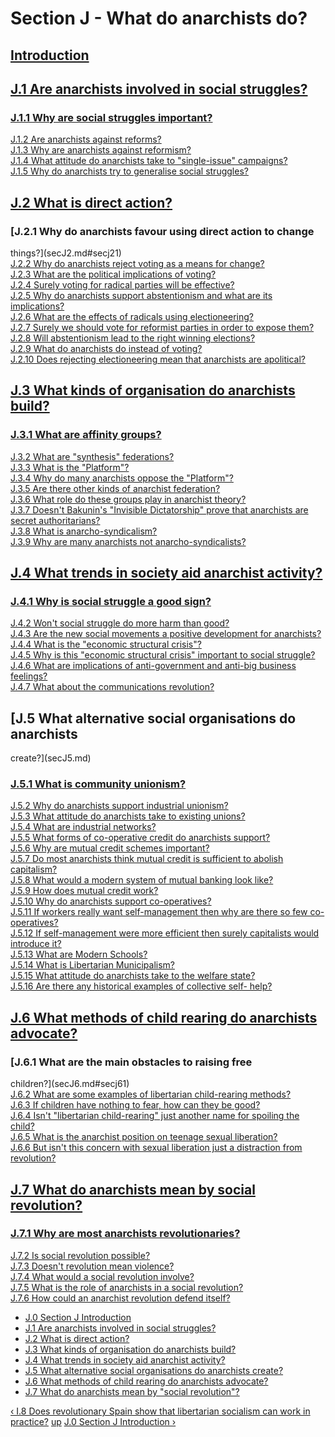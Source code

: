 # Section J - What do anarchists do?

##

## [Introduction](secJint.md)

##

## [J.1 Are anarchists involved in social struggles?](secJ1.md)

###  [J.1.1 Why are social struggles important?](secJ1.md#secj11)  
[J.1.2 Are anarchists against reforms?](secJ1.md#secj12)  
[J.1.3 Why are anarchists against reformism?](secJ1.md#secj13)  
[J.1.4 What attitude do anarchists take to "single-issue"
campaigns?](secJ1.md#secj14)  
[J.1.5 Why do anarchists try to generalise social
struggles?](secJ1.md#secj15)

## [J.2 What is direct action?](secJ2.md)

###  [J.2.1 Why do anarchists favour using direct action to change
things?](secJ2.md#secj21)  
[J.2.2 Why do anarchists reject voting as a means for
change?](secJ2.md#secj22)  
[J.2.3 What are the political implications of voting?](secJ2.md#secj23)  
[J.2.4 Surely voting for radical parties will be
effective?](secJ2.md#secj24)  
[J.2.5 Why do anarchists support abstentionism and what are its
implications?](secJ2.md#secj25)  
[J.2.6 What are the effects of radicals using
electioneering?](secJ2.md#secj26)  
[J.2.7 Surely we should vote for reformist parties in order to expose
them?](secJ2.md#secj27)  
[J.2.8 Will abstentionism lead to the right winning
elections?](secJ2.md#secj28)  
[J.2.9 What do anarchists do instead of voting?](secJ2.md#secj29)  
[J.2.10 Does rejecting electioneering mean that anarchists are
apolitical?](secJ2.md#secj210)

## [J.3 What kinds of organisation do anarchists build?](secJ3.md)

###  [J.3.1 What are affinity groups?](secJ3.md#secj31)  
[J.3.2 What are "synthesis" federations?](secJ3.md#secj32)  
[J.3.3 What is the "Platform"?](secJ3.md#secj33)  
[J.3.4 Why do many anarchists oppose the "Platform"?](secJ3.md#secj34)  
[J.3.5 Are there other kinds of anarchist federation?](secJ3.md#secj35)  
[J.3.6 What role do these groups play in anarchist theory?
](secJ3.md#secj36)  
[J.3.7 Doesn't Bakunin's "Invisible Dictatorship" prove that anarchists are
secret authoritarians?](secJ3.md#secj37)  
[J.3.8 What is anarcho-syndicalism?](secJ3.md#secj38)  
[J.3.9 Why are many anarchists not anarcho-syndicalists?](secJ3.md#secj39)

## [J.4 What trends in society aid anarchist activity?](secJ4.md)

###  [J.4.1 Why is social struggle a good sign?](secJ4.md#secj41)  
[J.4.2 Won't social struggle do more harm than good? ](secJ4.md#secj42)  
[J.4.3 Are the new social movements a positive development for
anarchists?](secJ4.md#secj43)  
[J.4.4 What is the "economic structural crisis"?](secJ4.md#secj44)  
[J.4.5 Why is this "economic structural crisis" important to social
struggle?](secJ4.md#secj45)  
[J.4.6 What are implications of anti-government and anti-big business
feelings? ](secJ4.md#secj46)  
[J.4.7 What about the communications revolution? ](secJ4.md#secj47)

## [J.5 What alternative social organisations do anarchists
create?](secJ5.md)

###  [J.5.1 What is community unionism?](secJ5.md#secj51)  
[J.5.2 Why do anarchists support industrial unionism?](secJ5.md#secj52)  
[J.5.3 What attitude do anarchists take to existing
unions?](secJ5.md#secj53)  
[J.5.4 What are industrial networks?](secJ5.md#secj54)  
[J.5.5 What forms of co-operative credit do anarchists
support?](secJ5.md#secj55)  
[J.5.6 Why are mutual credit schemes important?](secJ5.md#secj56)  
[J.5.7 Do most anarchists think mutual credit is sufficient to abolish
capitalism?](secJ5.md#secj57)  
[J.5.8 What would a modern system of mutual banking look like?
](secJ5.md#secj58)  
[J.5.9 How does mutual credit work?](secJ5.md#secj59)  
[J.5.10 Why do anarchists support co-operatives?](secJ5.md#secj510)  
[J.5.11 If workers really want self-management then why are there so few co-
operatives?](secJ5.md#secj511)  
[J.5.12 If self-management were more efficient then surely capitalists would
introduce it?](secJ5.md#secj512)  
[J.5.13 What are Modern Schools?](secJ5.md#secj513)  
[J.5.14 What is Libertarian Municipalism?](secJ5.md#secj514)  
[J.5.15 What attitude do anarchists take to the welfare
state?](secJ5.md#secj515)  
[J.5.16 Are there any historical examples of collective self-
help?](secJ5.md#secj516)

## [J.6 What methods of child rearing do anarchists advocate?](secJ6.md)

###  [J.6.1 What are the main obstacles to raising free
children?](secJ6.md#secj61)  
[J.6.2 What are some examples of libertarian child-rearing
methods?](secJ6.md#secj62)  
[J.6.3 If children have nothing to fear, how can they be
good?](secJ6.md#secj63)  
[J.6.4 Isn't "libertarian child-rearing" just another name for spoiling the
child?](secJ6.md#secj64)  
[J.6.5 What is the anarchist position on teenage sexual
liberation?](secJ6.md#secj65)  
[J.6.6 But isn't this concern with sexual liberation just a distraction from
revolution?](secJ6.md#secj66)

## [J.7 What do anarchists mean by social revolution?](secJ7.md)

###  [J.7.1 Why are most anarchists revolutionaries?](secJ7.md#secj71)  
[J.7.2 Is social revolution possible?](secJ7.md#secj72)  
[J.7.3 Doesn't revolution mean violence?](secJ7.md#secj73)  
[J.7.4 What would a social revolution involve?](secJ7.md#secj74)  
[J.7.5 What is the role of anarchists in a social
revolution?](secJ7.md#secj75)  
[J.7.6 How could an anarchist revolution defend itself?](secJ7.md#secj76)

  * [J.0 Section J Introduction](secJint.md)
  * [J.1 Are anarchists involved in social struggles?](secJ1.md)
  * [J.2 What is direct action?](secJ2.md)
  * [J.3 What kinds of organisation do anarchists build?](secJ3.md)
  * [J.4 What trends in society aid anarchist activity?](secJ4.md)
  * [J.5 What alternative social organisations do anarchists create?](secJ5.md)
  * [J.6 What methods of child rearing do anarchists advocate? ](secJ6.md)
  * [J.7 What do anarchists mean by "social revolution"?](secJ7.md)

[‹ I.8 Does revolutionary Spain show that libertarian socialism can work in
practice?](secI8.md "Go to previous page") [up](index.md "Go to parent
page") [J.0 Section J Introduction ›](secJint.md "Go to next page")

